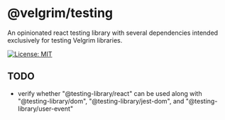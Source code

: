 # @velgrim/testing
An opinionated react testing library with several dependencies intended exclusively for testing Velgrim libraries.

[![License: MIT](https://img.shields.io/badge/License-MIT-green.svg)](https://opensource.org/licenses/MIT)

## TODO
- verify whether "@testing-library/react" can be used along with "@testing-library/dom", "@testing-library/jest-dom", and "@testing-library/user-event"
